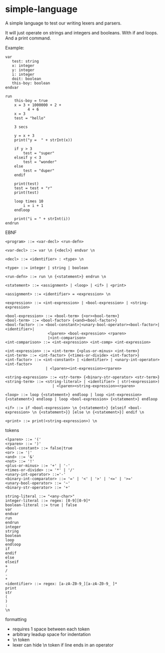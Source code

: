 # simple-language
A simple language to test our writing lexers and parsers.


It will just operate on strings and integers and booleans. With if and loops. And a print command.

Example:

	var
	   test: string
	   x: integer
	   y: integer
	   i: integer
	   doit: boolean
	   this-boy: boolean
	endvar
	
	run
	    this-boy = true
	    x = 3 + 1000000 + 2 +
	          4 + 6
	    x = 3
		test = "hello"

		3 secs
		    
		y = x + 3
		print("y =  " + strInt(x))
		
		if y > 3
			test = "super"
		elseif y < 3 
		    test = "wonder"
		else
		    test = "duper"
		endif
		
		print(test)
		test = test + "r"
		print(test)
		
		loop times 10
		    i = i + 1
		endloop
		
		print("i = " + strInt(i))
	endrun
	
EBNF

	<program> ::= <var-decl> <run-defn>
	
	<var-decl> ::= var \n {<decl>} endvar \n
	
	<decl> ::= <identifier> : <type> \n
	
	<type> ::= integer | string | boolean
	
	<run-defn> ::= run \n {<statement>} endrun \n
	
	<statement> ::= <assignment> | <loop> | <if> | <print>
	
	<assignment> ::= <identifier> = <expression> \n
	
	<expression> ::= <int-expression> | <bool-expression> | <string-expression>
	
	<bool-expression> ::= <bool-term> {<or><bool-term>}
    <bool-term> ::= <bool-factor> {<and><bool-factor>}
    <bool-factor> ::= <bool-constant>|<unary-bool-operator><bool-factor>|<identifier>|
                       <lparen> <bool-expression> <rparen>
                       |<int-comparison>
    <int-comparison> ::= <int-expression> <int-comp> <int-expression>
    
    <int-expression> ::= <int-term> {<plus-or-minus> <int-term>}
    <int-term> ::= <int-factor> {<times-or-divide> <int-factor>}
    <int-factor> ::= <int-constant> | <identifier> | <unary-int-operator><int-factor> 
                      | <lparen><int-expression><rparen>
    
	<string-expression> ::= <str-term> {<binary-str-operator> <str-term>}
	<string-term> ::= <string-literal> | <identifier> | str(<expression>)
	                     | <lparen><string-expression><rparen>
    
	<loop> ::= loop {<statement>} endloop | loop <int-expression> {<statement>} endloop | loop <bool-expression> {<statement>} endloop
	
	<if> ::= if <bool-expression> \n {<statement>} {elseif <bool-expression> \n {<statement>}} [else \n {<statement>}] endif \n
	
	<print> ::= print(<string-expression>) \n
	
tokens

    <lparen> ::= '('
    <rparen> ::= ')'
    <bool-constant> ::= false|true
    <or> ::= '|'
    <and> ::= '&'
    <not> ::= '!'
    <plus-or-minus> ::= '+' | '-'
    <times-or-divide> ::= '*' | '/'
    <unary-int-operator> ::='-'
	<binary-int-comparator> ::= '=' | '<' | '>' | '<=' | '>='
	<unary-bool-operator> ::= '~'
	<binary-str-operator> ::= '+'

	string-literal ::= "<any-char>"
	integer-literal ::= regex: [0-9][0-9]*
	boolean-literal ::= true | false
	var
	endvar
	run
	endrun
	integer
	string
	boolean
	loop
	endloop
	if
	endif
	else
	elseif
	+
	/
	-
	*
	<identifier> ::= regex: [a-zA-Z0-9_][a-zA-Z0-9_ ]*
	print
	str
	(
	)
	:
	\n
	
formatting

* requires 1 space between each token
* arbitrary leadup space for indentation
* \n token
* lexer can hide \n token if line ends in an operator

